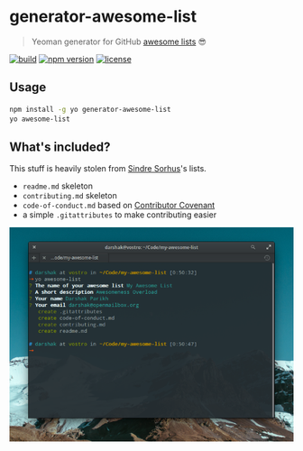 # generator-awesome-list

> Yeoman generator for GitHub [awesome lists](https://github.com/sindresorhus/awesome) :sunglasses:

[![build](https://img.shields.io/travis/dar5hak/generator-awesome-list.svg?style=flat-square)](https://travis-ci.org/dar5hak/generator-awesome-list)
[![npm version](https://img.shields.io/npm/v/generator-awesome-list.svg?style=flat-square)](https://www.npmjs.com/package/generator-awesome-list)
[![license](https://img.shields.io/npm/l/generator-awesome-list.svg?style=flat-square)](https://www.apache.org/licenses/LICENSE-2.0)

## Usage

```sh
npm install -g yo generator-awesome-list
yo awesome-list
```

## What's included?

This stuff is heavily stolen from [Sindre Sorhus](https://github.com/sindresorhus)'s lists.

- `readme.md` skeleton
- `contributing.md` skeleton
- `code-of-conduct.md` based on [Contributor Covenant](http://contributor-covenant.org)
- a simple `.gitattributes` to make contributing easier

![Screenshot of generator running](screenshot.png)
